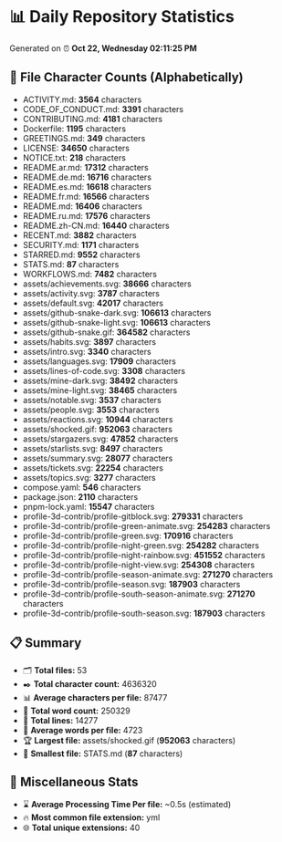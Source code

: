 # 📊 Daily Repository Statistics
Generated on ⏰ **Oct 22, Wednesday 02:11:25 PM**

## 📂 File Character Counts (Alphabetically)
- ACTIVITY.md: **3564** characters
- CODE_OF_CONDUCT.md: **3391** characters
- CONTRIBUTING.md: **4181** characters
- Dockerfile: **1195** characters
- GREETINGS.md: **349** characters
- LICENSE: **34650** characters
- NOTICE.txt: **218** characters
- README.ar.md: **17312** characters
- README.de.md: **16716** characters
- README.es.md: **16618** characters
- README.fr.md: **16566** characters
- README.md: **16406** characters
- README.ru.md: **17576** characters
- README.zh-CN.md: **16440** characters
- RECENT.md: **3882** characters
- SECURITY.md: **1171** characters
- STARRED.md: **9552** characters
- STATS.md: **87** characters
- WORKFLOWS.md: **7482** characters
- assets/achievements.svg: **38666** characters
- assets/activity.svg: **3787** characters
- assets/default.svg: **42017** characters
- assets/github-snake-dark.svg: **106613** characters
- assets/github-snake-light.svg: **106613** characters
- assets/github-snake.gif: **364582** characters
- assets/habits.svg: **3897** characters
- assets/intro.svg: **3340** characters
- assets/languages.svg: **17909** characters
- assets/lines-of-code.svg: **3308** characters
- assets/mine-dark.svg: **38492** characters
- assets/mine-light.svg: **38465** characters
- assets/notable.svg: **3537** characters
- assets/people.svg: **3553** characters
- assets/reactions.svg: **10944** characters
- assets/shocked.gif: **952063** characters
- assets/stargazers.svg: **47852** characters
- assets/starlists.svg: **8497** characters
- assets/summary.svg: **28077** characters
- assets/tickets.svg: **22254** characters
- assets/topics.svg: **3277** characters
- compose.yaml: **546** characters
- package.json: **2110** characters
- pnpm-lock.yaml: **15547** characters
- profile-3d-contrib/profile-gitblock.svg: **279331** characters
- profile-3d-contrib/profile-green-animate.svg: **254283** characters
- profile-3d-contrib/profile-green.svg: **170916** characters
- profile-3d-contrib/profile-night-green.svg: **254282** characters
- profile-3d-contrib/profile-night-rainbow.svg: **451552** characters
- profile-3d-contrib/profile-night-view.svg: **254308** characters
- profile-3d-contrib/profile-season-animate.svg: **271270** characters
- profile-3d-contrib/profile-season.svg: **187903** characters
- profile-3d-contrib/profile-south-season-animate.svg: **271270** characters
- profile-3d-contrib/profile-south-season.svg: **187903** characters

## 📋 Summary
- 🗂️ **Total files:** 53
- ✒️ **Total character count:** 4636320
- 📊 **Average characters per file:** 87477
- 📝 **Total word count:** 250329
- 🧾 **Total lines:** 14277
- 📐 **Average words per file:** 4723
- 🏆 **Largest file:** assets/shocked.gif (**952063** characters)
- 🥉 **Smallest file:** STATS.md (**87** characters)

## 🌟 Miscellaneous Stats
- ⌛ **Average Processing Time Per file:** ~0.5s (estimated)
- 🔥 **Most common file extension:** yml
- 🌐 **Total unique extensions:** 40
